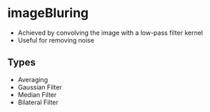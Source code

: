 # imageBluring

* Achieved by convolving the image with a low-pass filter kernel
* Useful for removing noise

## Types

 * Averaging
 * Gaussian Filter
 * Median Filter
 * Bilateral Filter
